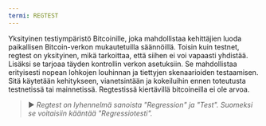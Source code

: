 ```yaml
---
termi: REGTEST
---
```


Yksityinen testiympäristö Bitcoinille, joka mahdollistaa kehittäjien luoda paikallisen Bitcoin-verkon mukautetuilla säännöillä. Toisin kuin testnet, regtest on yksityinen, mikä tarkoittaa, että siihen ei voi vapaasti yhdistää. Lisäksi se tarjoaa täyden kontrollin verkon asetuksiin. Se mahdollistaa erityisesti nopean lohkojen louhinnan ja tiettyjen skenaarioiden testaamisen. Sitä käytetään kehitykseen, vianetsintään ja kokeiluihin ennen toteutusta testnetissä tai mainnetissä. Regtestissä kiertävillä bitcoineilla ei ole arvoa.

> ► *Regtest on lyhennelmä sanoista "Regression" ja "Test". Suomeksi se voitaisiin kääntää "Regressiotesti".*